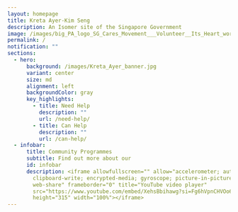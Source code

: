 ```yaml
---
layout: homepage
title: Kreta Ayer-Kim Seng
description: An Isomer site of the Singapore Government
image: /images/big_PA_logo_SG_Cares_Movement___Volunteer__Its_Heart_work.png
permalink: /
notification: ""
sections:
  - hero:
      background: /images/Kreta_Ayer_banner.jpg
      variant: center
      size: md
      alignment: left
      backgroundColor: gray
      key_highlights:
        - title: Need Help
          description: ""
          url: /need-help/
        - title: Can Help
          description: ""
          url: /can-help/
  - infobar:
      title: Community Programmes
      subtitle: Find out more about our
      id: infobar
      description: <iframe allowfullscreen="" allow="accelerometer; autoplay;
        clipboard-write; encrypted-media; gyroscope; picture-in-picture;
        web-share" frameborder="0" title="YouTube video player"
        src="https://www.youtube.com/embed/XehsBbihawg?si=Fg6hVpnCHVOo6C7c"
        height="315" width="100%"></iframe>
---
```

